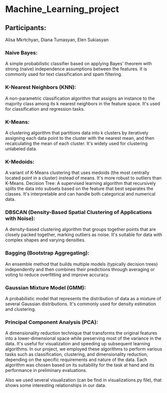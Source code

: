 # Machine_Learning_project

## Participants:
Alisa Mkrtchyan, Diana Tumasyan, Elen Sukiasyan

### Naive Bayes: 
A simple probabilistic classifier based on applying Bayes' theorem with strong (naive) independence assumptions between the features. It is commonly used for text classification and spam filtering.
### K-Nearest Neighbors (KNN): 
A non-parametric classification algorithm that assigns an instance to the majority class among its k nearest neighbors in the feature space. It's used for classification and regression tasks.
### K-Means: 
A clustering algorithm that partitions data into k clusters by iteratively assigning each data point to the cluster with the nearest mean, and then recalculating the mean of each cluster. It's widely used for clustering unlabeled data. 
### K-Medoids: 
A variant of K-Means clustering that uses medoids (the most centrally located point in a cluster) instead of means. It's more robust to outliers than K-Means. Decision Tree: A supervised learning algorithm that recursively splits the data into subsets based on the feature that best separates the classes. It's interpretable and can handle both categorical and numerical data.
### DBSCAN (Density-Based Spatial Clustering of Applications with Noise):
A density-based clustering algorithm that groups together points that are closely packed together, marking outliers as noise. It's suitable for data with complex shapes and varying densities. 
### Bagging (Bootstrap Aggregating):
An ensemble method that builds multiple models (typically decision trees) independently and then combines their predictions through averaging or voting to reduce overfitting and improve accuracy. 
### Gaussian Mixture Model (GMM): 
A probabilistic model that represents the distribution of data as a mixture of several Gaussian distributions. It's commonly used for density estimation and clustering.
### Principal Component Analysis (PCA): 
A dimensionality reduction technique that transforms the original features into a lower-dimensional space while preserving most of the variance in the data. It's useful for visualization and speeding up subsequent learning algorithms. In our project, we employed these algorithms to perform various tasks such as classification, clustering, and dimensionality reduction, depending on the specific requirements and nature of the data. Each algorithm was chosen based on its suitability for the task at hand and its performance in preliminary evaluations.

Also we used several visualization (can be find in visualizations.py file), that shows some interesting relationships in our data.
